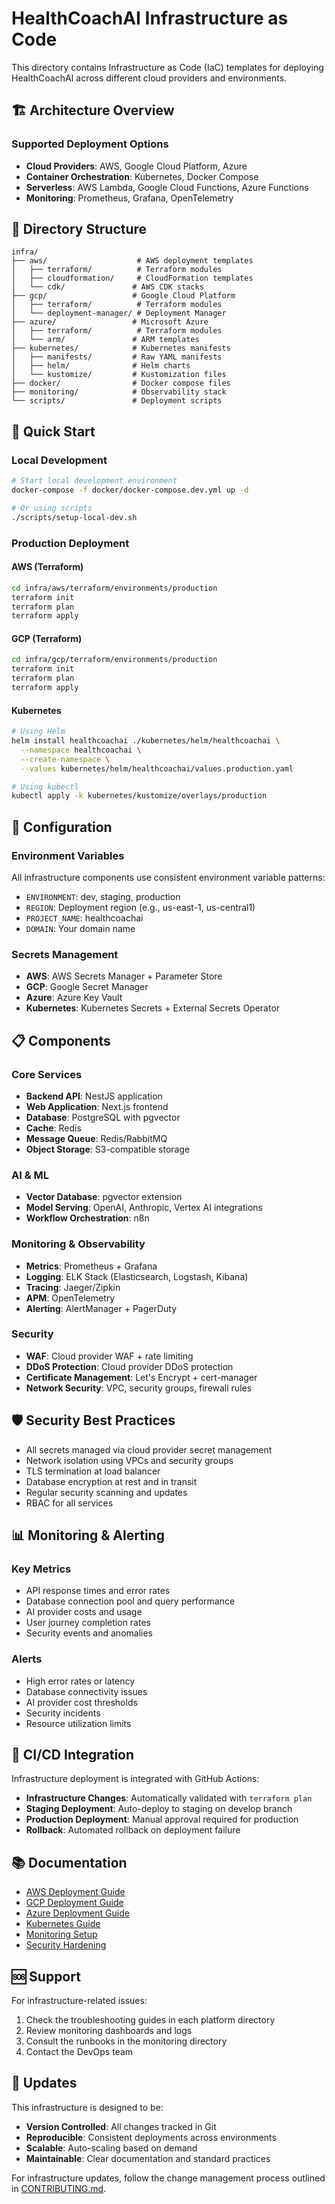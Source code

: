 # HealthCoachAI Infrastructure as Code

This directory contains Infrastructure as Code (IaC) templates for deploying HealthCoachAI across different cloud providers and environments.

## 🏗️ Architecture Overview

### Supported Deployment Options

- **Cloud Providers**: AWS, Google Cloud Platform, Azure
- **Container Orchestration**: Kubernetes, Docker Compose
- **Serverless**: AWS Lambda, Google Cloud Functions, Azure Functions
- **Monitoring**: Prometheus, Grafana, OpenTelemetry

## 📁 Directory Structure

```
infra/
├── aws/                    # AWS deployment templates
│   ├── terraform/          # Terraform modules
│   ├── cloudformation/     # CloudFormation templates
│   └── cdk/               # AWS CDK stacks
├── gcp/                   # Google Cloud Platform
│   ├── terraform/          # Terraform modules
│   └── deployment-manager/ # Deployment Manager
├── azure/                 # Microsoft Azure
│   ├── terraform/          # Terraform modules
│   └── arm/               # ARM templates
├── kubernetes/            # Kubernetes manifests
│   ├── manifests/         # Raw YAML manifests
│   ├── helm/              # Helm charts
│   └── kustomize/         # Kustomization files
├── docker/                # Docker compose files
├── monitoring/            # Observability stack
└── scripts/               # Deployment scripts
```

## 🚀 Quick Start

### Local Development
```bash
# Start local development environment
docker-compose -f docker/docker-compose.dev.yml up -d

# Or using scripts
./scripts/setup-local-dev.sh
```

### Production Deployment

#### AWS (Terraform)
```bash
cd infra/aws/terraform/environments/production
terraform init
terraform plan
terraform apply
```

#### GCP (Terraform)
```bash
cd infra/gcp/terraform/environments/production
terraform init
terraform plan
terraform apply
```

#### Kubernetes
```bash
# Using Helm
helm install healthcoachai ./kubernetes/helm/healthcoachai \
  --namespace healthcoachai \
  --create-namespace \
  --values kubernetes/helm/healthcoachai/values.production.yaml

# Using kubectl
kubectl apply -k kubernetes/kustomize/overlays/production
```

## 🔧 Configuration

### Environment Variables
All infrastructure components use consistent environment variable patterns:

- `ENVIRONMENT`: dev, staging, production
- `REGION`: Deployment region (e.g., us-east-1, us-central1)
- `PROJECT_NAME`: healthcoachai
- `DOMAIN`: Your domain name

### Secrets Management
- **AWS**: AWS Secrets Manager + Parameter Store
- **GCP**: Google Secret Manager
- **Azure**: Azure Key Vault
- **Kubernetes**: Kubernetes Secrets + External Secrets Operator

## 📋 Components

### Core Services
- **Backend API**: NestJS application
- **Web Application**: Next.js frontend
- **Database**: PostgreSQL with pgvector
- **Cache**: Redis
- **Message Queue**: Redis/RabbitMQ
- **Object Storage**: S3-compatible storage

### AI & ML
- **Vector Database**: pgvector extension
- **Model Serving**: OpenAI, Anthropic, Vertex AI integrations
- **Workflow Orchestration**: n8n

### Monitoring & Observability
- **Metrics**: Prometheus + Grafana
- **Logging**: ELK Stack (Elasticsearch, Logstash, Kibana)
- **Tracing**: Jaeger/Zipkin
- **APM**: OpenTelemetry
- **Alerting**: AlertManager + PagerDuty

### Security
- **WAF**: Cloud provider WAF + rate limiting
- **DDoS Protection**: Cloud provider DDoS protection
- **Certificate Management**: Let's Encrypt + cert-manager
- **Network Security**: VPC, security groups, firewall rules

## 🛡️ Security Best Practices

- All secrets managed via cloud provider secret management
- Network isolation using VPCs and security groups
- TLS termination at load balancer
- Database encryption at rest and in transit
- Regular security scanning and updates
- RBAC for all services

## 📊 Monitoring & Alerting

### Key Metrics
- API response times and error rates
- Database connection pool and query performance
- AI provider costs and usage
- User journey completion rates
- Security events and anomalies

### Alerts
- High error rates or latency
- Database connectivity issues
- AI provider cost thresholds
- Security incidents
- Resource utilization limits

## 🔄 CI/CD Integration

Infrastructure deployment is integrated with GitHub Actions:

- **Infrastructure Changes**: Automatically validated with `terraform plan`
- **Staging Deployment**: Auto-deploy to staging on develop branch
- **Production Deployment**: Manual approval required for production
- **Rollback**: Automated rollback on deployment failure

## 📚 Documentation

- [AWS Deployment Guide](aws/README.md)
- [GCP Deployment Guide](gcp/README.md)
- [Azure Deployment Guide](azure/README.md)
- [Kubernetes Guide](kubernetes/README.md)
- [Monitoring Setup](monitoring/README.md)
- [Security Hardening](docs/security-hardening.md)

## 🆘 Support

For infrastructure-related issues:
1. Check the troubleshooting guides in each platform directory
2. Review monitoring dashboards and logs
3. Consult the runbooks in the monitoring directory
4. Contact the DevOps team

## 🔄 Updates

This infrastructure is designed to be:
- **Version Controlled**: All changes tracked in Git
- **Reproducible**: Consistent deployments across environments
- **Scalable**: Auto-scaling based on demand
- **Maintainable**: Clear documentation and standard practices

For infrastructure updates, follow the change management process outlined in [CONTRIBUTING.md](../CONTRIBUTING.md).